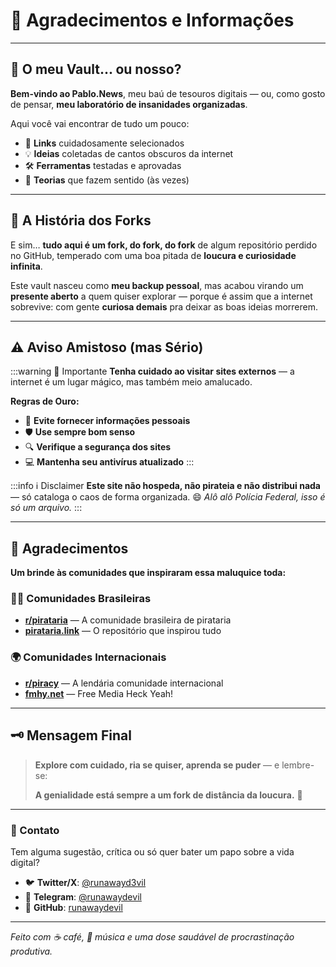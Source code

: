 # 🙏 Agradecimentos e Informações

---

## 🤔 O meu Vault... ou nosso?

**Bem-vindo ao Pablo.News**, meu baú de tesouros digitais — ou, como gosto de pensar, **meu laboratório de insanidades organizadas**. 

Aqui você vai encontrar de tudo um pouco:
- 🔗 **Links** cuidadosamente selecionados
- 💡 **Ideias** coletadas de cantos obscuros da internet
- 🛠️ **Ferramentas** testadas e aprovadas
- 🧠 **Teorias** que fazem sentido (às vezes)

---

## 🍴 A História dos Forks

E sim… **tudo aqui é um fork, do fork, do fork** de algum repositório perdido no GitHub, temperado com uma boa pitada de **loucura e curiosidade infinita**. 

Este vault nasceu como **meu backup pessoal**, mas acabou virando um **presente aberto** a quem quiser explorar — porque é assim que a internet sobrevive: com gente **curiosa demais** pra deixar as boas ideias morrerem.

---

## ⚠️ Aviso Amistoso (mas Sério)

:::warning 🚨 Importante
**Tenha cuidado ao visitar sites externos** — a internet é um lugar mágico, mas também meio amalucado. 

**Regras de Ouro:**
- 🚫 **Evite fornecer informações pessoais**
- 🛡️ **Use sempre bom senso**
- 🔍 **Verifique a segurança dos sites**
- 💻 **Mantenha seu antivírus atualizado**
:::

:::info ℹ️ Disclaimer
**Este site não hospeda, não pirateia e não distribui nada** — só cataloga o caos de forma organizada. 😄 *Alô alô Polícia Federal, isso é só um arquivo.*
:::

---

## 🙌 Agradecimentos

**Um brinde às comunidades que inspiraram essa maluquice toda:**

### 🏴‍☠️ Comunidades Brasileiras
- **[r/pirataria](https://reddit.com/r/pirataria)** — A comunidade brasileira de pirataria
- **[pirataria.link](https://pirataria.link)** — O repositório que inspirou tudo

### 🌍 Comunidades Internacionais  
- **[r/piracy](https://reddit.com/r/piracy)** — A lendária comunidade internacional
- **[fmhy.net](https://fmhy.net)** — Free Media Heck Yeah!

---

## 🗝️ Mensagem Final

> **Explore com cuidado, ria se quiser, aprenda se puder** — e lembre-se: 
> 
> **A genialidade está sempre a um fork de distância da loucura.** 🤪

---

### 📧 Contato

Tem alguma sugestão, crítica ou só quer bater um papo sobre a vida digital?

- 🐦 **Twitter/X**: [@runawayd3vil](https://x.com/runawayd3vil)
- 📱 **Telegram**: [@runawaydevil](https://t.me/runawaydevil)
- 🐙 **GitHub**: [runawaydevil](https://github.com/runawaydevil)

---

*Feito com ☕ café, 🎵 música e uma dose saudável de procrastinação produtiva.*